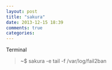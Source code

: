 ```yaml
---
layout: post
title: "sakura"
date: 2013-12-15 18:39
comments: true
categories: 
---
```

Terminal

>~$ sakura -e tail -f /var/log/fail2ban

